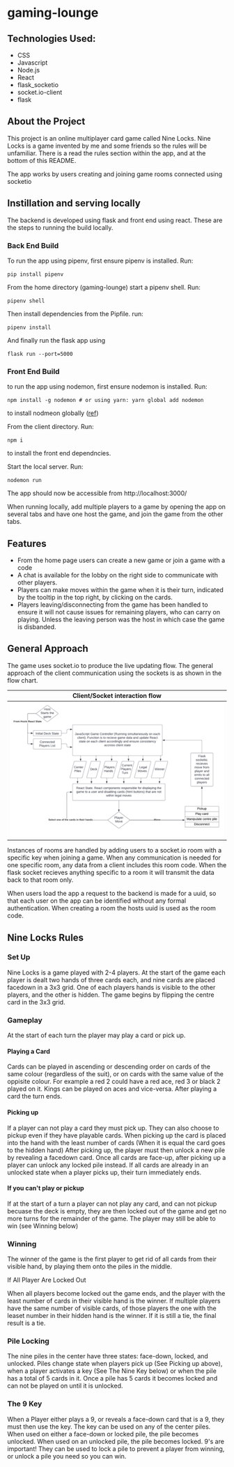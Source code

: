 # gaming-lounge

## Technologies Used:
* CSS
* Javascript
* Node.js
* React
* flask_socketio
* socket.io-client
* flask

## About the Project
This project is an online multiplayer card game called Nine Locks. Nine Locks is a game invented by me and some friends so the rules will be unfamiliar. There is a read the rules section within the app, and at the bottom of this README.

The app works by users creating and joining game rooms connected using socketio

## Instillation and serving locally

The backend is developed using flask and front end using react. These are the steps to running the build locally. 


### Back End Build

To run the app using pipenv, first ensure pipenv is installed. Run:
```
pip install pipenv
```

From the home directory (gaming-lounge) start a pipenv shell. Run:
```
pipenv shell
```

Then install dependencies from the Pipfile. run:
```
pipenv install
```

And finally run the flask app using
```
flask run --port=5000
```

### Front End Build

to run the app using nodemon, first ensure nodemon is installed. Run:
```
npm install -g nodemon # or using yarn: yarn global add nodemon
```
to install nodmeon globally ([ref](https://npmjs.com/package/nodemon))

From the client directory. Run:
```
npm i
```
to install the front end dependncies.

Start the local server. Run: 
```
nodemon run
```

The app should now be accessible from http://localhost:3000/

When running locally, add multiple players to a game by opening the app on several tabs and have one host the game, and join the game from the other tabs.

## Features
* From the home page users can create a new game or join a game with a code
* A chat is available for the lobby on the right side to communicate with other players.
* Players can make moves within the game when it is their turn, indicated by the tooltip in the top right, by clicking on the cards.
* Players leaving/disconnecting from the game has been handled to ensure it will not cause issues for remaining players, who can carry on playing. Unless the leaving person was the host in which case the game is disbanded.

## General Approach

The game uses socket.io to produce the live updating flow. The general approach of the client communication using the sockets is as shown in the flow chart.

Client/Socket interaction flow     | 
:-------------------------:|
![](./planning/NineLocksGameFlow.png) |

Instances of rooms are handled by adding users to a socket.io room with a specific key when joining a game. When any communication is needed for one specific room, any data from a client includes this room code. When the flask socket recieves anything specific to a room it will transmit the data back to that room only.

When users load the app a request to the backend is made for a uuid, so that each user on the app can be identified without any formal authentication. When creating a room the hosts uuid is used as the room code.


## Nine Locks Rules

### Set Up

Nine Locks is a game played with 2-4 players. 
At the start of the game each player is dealt two hands of three cards each, 
and nine cards are placed facedown in a 3x3 grid. One of each players hands is visible to the other players, and the other is hidden.
The game begins by flipping the centre card in the 3x3 grid.

### Gameplay

At the start of each turn the player may play a card or pick up.
 

#### Playing a Card


Cards can be played in 
ascending or descending order on cards of the same colour (regardless of the suit), or on cards with the same value of the oppisite colour.
For example a red 2 could have a red ace, red 3 or black 2 played on it. Kings can be played on aces and vice-versa.
After playing a card the turn ends.


#### Picking up


If a player can not play a card they must pick up. They can also choose to pickup even if they have playable cards.
When picking up the card is placed into the hand with the least number of cards (When it is equal the card goes to the hidden hand)
After picking up, the player must then unlock a new pile by revealing a facedown card. Once all cards are face-up, after picking up a player can unlock any locked pile instead.
If all cards are already in an unlocked state when a player picks up, their turn immediately ends.


#### If you can't play or pickup


If at the start of a turn a player can not play any card, and can not pickup becuase the deck is empty, they are then locked out of the game and get no more turns for the remainder of the game.
The player may still be able to win (see Winning below)


### Winning

The winner of the game is the first player to get rid of all cards from their visible hand, by playing them onto the piles in the middle.

If All Player Are Locked Out

When all players become locked out the game ends, and the player with the least number of cards in their visible hand is the winner.
If multiple players have the same number of visible cards, of those players the one with the leaset number in their hidden hand is the winner.
If it is still a tie, the final result is a tie.

### Pile Locking

The nine piles in the center have three states: face-down, locked, and unlocked.
Piles change state when players pick up (See Picking up above), when a player activates a key (See The Nine Key below) or when the pile has a total of 5 cards in it.
Once a pile has 5 cards it becomes locked and can not be played on until it is unlocked.

### The 9 Key 

When a Player either plays a 9, or reveals a face-down card that is a 9, they must then use the key.
The key can be used on any of the center piles. When used on either a face-down or locked pile, the pile becomes unlocked.
When used on an unlocked pile, the pile becomes locked.
9's are important! They can be used to lock a pile to prevent a player from winning, or unlock a pile you need so you can win.
